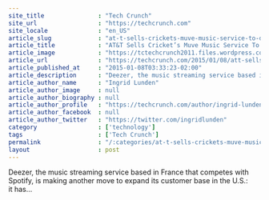 ```yaml
---
site_title               : "Tech Crunch"
site_url                 : "https://techcrunch.com"
site_locale              : "en_US"
article_slug             : "at-t-sells-crickets-muve-music-service-to-deezer-for-under-s100m-in-new-partnership"
article_title            : "AT&T Sells Cricket’s Muve Music Service To Deezer For Under $100M In New Partnership"
article_image            : "https://tctechcrunch2011.files.wordpress.com/2015/01/screen-shot-2015-01-08-at-03-07-43.png?w=764&h=400&crop=1"
article_url              : "https://techcrunch.com/2015/01/08/att-sells-crickets-muve-music-service-to-deezer-for-under-100m-under-new-partnership/"
article_published_at     : "2015-01-08T03:33:23-02:00"
article_description      : "Deezer, the music streaming service based in France that competes with Spotify, is making another move to expand its customer base in the U.S.: it has..."
article_author_name      : "Ingrid Lunden"
article_author_image     : null
article_author_biography : null
article_author_profile   : "https://techcrunch.com/author/ingrid-lunden/"
article_author_facebook  : null
article_author_twitter   : "https://twitter.com/ingridlunden"
category                 : ['technology']
tags                     : ['Tech Crunch']
permalink                : "/:categories/at-t-sells-crickets-muve-music-service-to-deezer-for-under-s100m-in-new-partnership/"
layout                   : post
---
```


Deezer, the music streaming service based in France that competes with Spotify, is making another move to expand its customer base in the U.S.: it has...
